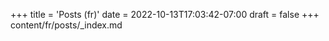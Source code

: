 +++
title = 'Posts (fr)'
date = 2022-10-13T17:03:42-07:00
draft = false
+++
content/fr/posts/_index.md
